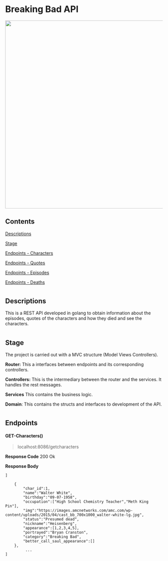 # Breaking Bad API 
<img align="center" width="600" src="/home/javierfigueroa/go/src/awesomeProject/markdown/GolangImg.png">

## Contents
[Descriptions](#Descriptions)  

[Stage](#Stage)  

[Endpoints - Characters](#GET---GetCharacters) 

[Endpoints - Quotes](#GET---GetQuotes)

[Endpoints - Episodes](#GET---GetEpisodes)

[Endpoints - Deaths](#GET---GetDeaths)  

# 
##  Descriptions
 This is a REST API developed in golang to obtain information about the episodes, quotes of the characters and how they died and see the characters.
 # 
 ## Stage
The project is carried out with a MVC structure (Model Views Controllers).

**Router:** This a interfaces between endpoints and its corresponding controllers.

**Controllers:** This is the intermediary between the router and the services. It handles the rest messages.

**Services** This contains the business logic.

**Domain**: This contains the structs and interfaces to development of the API.

# 
## Endpoints
#### GET-Characters()
>localhost:8086/getcharacters

**Response Code** 200 Ok

**Response Body** 
```
]

    {   
        "char_id":1,
        "name":"Walter White",
        "birthday":"09-07-1958",
        "occupation":["High School Chemistry Teacher","Meth King Pin"],
        "img":"https://images.amcnetworks.com/amc.com/wp-content/uploads/2015/04/cast_bb_700x1000_walter-white-lg.jpg",
        "status":"Presumed dead",
        "nickname":"Heisenberg",
        "appearance":[1,2,3,4,5],
        "portrayed":"Bryan Cranston",
        "category":"Breaking Bad",
        "better_call_saul_appearance":[]
    },
         ...
]
```
